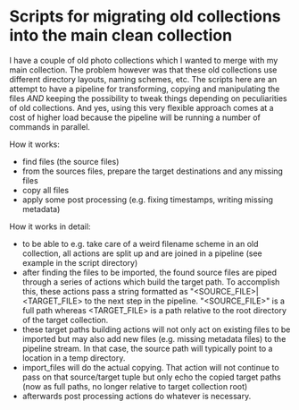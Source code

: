 # Scripts for migrating old collections into the main clean collection

I have a couple of old photo collections which I wanted to merge with my main collection. The problem however was that these old collections use different directory layouts, naming schemes, etc. 
The scripts here are an attempt to have a pipeline for transforming, copying and manipulating the files *AND* keeping the possibility to
tweak things depending on peculiarities of old collections.
And yes, using this very flexible approach comes at a cost of higher load because the pipeline will be running a number of commands in parallel.

How it works:
- find files (the source files)
- from the sources files, prepare the target destinations and any missing files
- copy all files
- apply some post processing (e.g. fixing timestamps, writing missing metadata)

How it works in detail:
- to be able to e.g. take care of a weird filename scheme in an old collection, all actions are split up and are joined in a pipeline (see example in the script directory)
- after finding the files to be imported, the found source files are piped through a series of actions which build the target path. To accomplish this, these actions pass a string formatted as "<SOURCE_FILE>|<TARGET_FILE> to the next step in the pipeline. "<SOURCE_FILE>" is a full path whereas <TARGET_FILE> is a path relative to the root directory of the target collection.
- these target paths building actions will not only act on existing files to be imported but may also add new files (e.g. missing metadata files) to the pipeline stream. In that case, the source path will typically point to a location in a temp directory.
- import_files will do the actual copying. That action will not continue to pass on that source/target tuple but only echo the copied target paths (now as full paths, no longer relative to target collection root)
- afterwards post processing actions do whatever is necessary.



